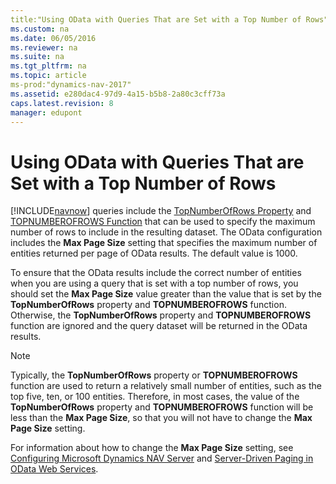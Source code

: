 ```yaml
---
title:"Using OData with Queries That are Set with a Top Number of Rows"
ms.custom: na
ms.date: 06/05/2016
ms.reviewer: na
ms.suite: na
ms.tgt_pltfrm: na
ms.topic: article
ms-prod:"dynamics-nav-2017"
ms.assetid: e280dac4-97d9-4a15-b5b8-2a80c3cff73a
caps.latest.revision: 8
manager: edupont
---
```

# Using OData with Queries That are Set with a Top Number of Rows
[!INCLUDE[navnow](includes/navnow_md.md)] queries include the [TopNumberOfRows Property](TopNumberOfRows-Property.md) and [TOPNUMBEROFROWS Function](TOPNUMBEROFROWS-Function.md) that can be used to specify the maximum number of rows to include in the resulting dataset. The OData configuration includes the **Max Page Size** setting that specifies the maximum number of entities returned per page of OData results. The default value is 1000.  
  
 To ensure that the OData results include the correct number of entities when you are using a query that is set with a top number of rows, you should set the **Max Page Size** value greater than the value that is set by the **TopNumberOfRows**  property and **TOPNUMBEROFROWS**  function. Otherwise, the **TopNumberOfRows** property and **TOPNUMBEROFROWS** function are ignored and the query dataset will be returned in the OData results.  
  
> [!NOTE]  
>  Typically, the **TopNumberOfRows** property or **TOPNUMBEROFROWS** function are used to return a relatively small number of entities, such as the top five, ten, or 100 entities. Therefore, in most cases, the value of the **TopNumberOfRows** property and **TOPNUMBEROFROWS** function will be less than the **Max Page Size**, so that you will not have to change the **Max Page Size** setting.  
  
 For information about how to change the **Max Page Size** setting, see [Configuring Microsoft Dynamics NAV Server](Configuring-Microsoft-Dynamics-NAV-Server.md) and [Server\-Driven Paging in OData Web Services](Server-Driven-Paging-in-OData-Web-Services.md).